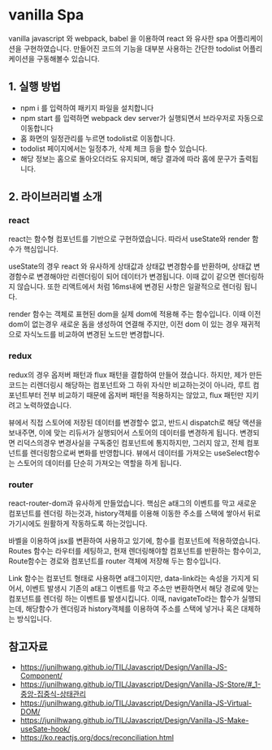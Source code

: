 # vanilla Spa

vanilla javascript 와 webpack, babel 을 이용하여 react 와 유사한 spa 어플리케이션을 구현하였습니다. 만들어진 코드의 기능을 대부분 사용하는 간단한 todolist 어플리케이션을 구동해볼수 있습니다.

## 1. 실행 방법

- npm i 를 입력하여 패키지 파일을 설치합니다
- npm start 를 입력하면 webpack dev server가 실행되면서 브라우저로 자동으로 이동합니다
- 홈 화면의 일정관리를 누르면 todolist로 이동합니다.
- todolist 페이지에서는 일정추가, 삭제 체크 등을 할수 있습니다.
- 해당 정보는 홈으로 돌아오더라도 유지되며, 해당 결과에 따라 홈에 문구가 출력됩니다.

## 2. 라이브러리별 소개

### react

react는 함수형 컴포넌트를 기반으로 구현하였습니다. 따라서 useState와 render 함수가 핵심입니다.

useState의 경우 react 와 유사하게 상태값과 상태값 변경함수를 반환하며, 상태값 변경함수로 변경해야만 리렌더링이 되어 데이터가 변경됩니다. 이때 값이 같으면 렌더링하지 않습니다. 또한 리액트에서 처럼 16ms내에 변경된 사항은 일괄적으로 렌더링 됩니다.

render 함수는 객체로 표현된 dom을 실제 dom에 적용해 주는 함수입니다. 이때 이전 dom이 없는경우 새로운 돔을 생성하여 연결해 주지만, 이전 dom 이 있는 경우 재귀적으로 자식노드를 비교하여 변경된 노드만 변경합니다.

### redux

redux의 경우 옵저버 패턴과 flux 패턴을 결합하여 만들어 졌습니다. 하지만, 제가 만든 코드는 리렌더링시 해당하는 컴포넌트와 그 하위 자식만 비교하는것이 아니라, 루트 컴포넌트부터 전부 비교하기 때문에 옵저버 패턴을 적용하지는 않았고, flux 패턴만 지키려고 노력하였습니다.

뷰에서 직접 스토어에 저장된 데이터를 변경할수 없고, 반드시 dispatch로 해당 액션을 보내주면, 이에 맞는 리듀서가 실행되어서 스토어의 데이터를 변경하게 됩니다. 변경되면 리덕스의경우 변경사실을 구독중인 컴포넌트에 통지하지만, 그러지 않고, 전체 컴포넌트를 렌더링함으로써 변화를 반영합니다. 뷰에서 데이터를 가져오는 useSelect함수는 스토어의 데이터를 단순히 가져오는 역할을 하게 됩니다.

### router

react-router-dom과 유사하게 만들었습니다. 핵심은 a태그의 이벤트를 막고 새로운 컴포넌트를 렌더링 하는것과, history객체를 이용해 이동한 주소를 스택에 쌓아서 뒤로가기시에도 원활하게 작동하도록 하는것입니다.

바벨을 이용하여 jsx를 변환하여 사용하고 있기에, 함수를 컴포넌트에 적용하였습니다. Routes 함수는 라우터를 세팅하고, 현재 렌더링해야할 컴포넌트를 반환하는 함수이고, Route함수는 경로와 컴포넌트를 router 객체에 저장해 두는 함수입니다.

Link 함수는 컴포넌트 형태로 사용하면 a태그이지만, data-link라는 속성을 가지게 되어서, 이벤트 발생시 기존의 a태그 이벤트를 막고 주소만 변환하면서 해당 경로에 맞는 컴포넌트를 렌더링 하는 이벤트를 발생시킵니다. 이때, navigateTo라는 함수가 실행되는데, 해당함수가 렌더링과 history객체를 이용하여 주소를 스택에 넣거나 혹은 대체하는 방식입니다.

## 참고자료

- https://junilhwang.github.io/TIL/Javascript/Design/Vanilla-JS-Component/
- https://junilhwang.github.io/TIL/Javascript/Design/Vanilla-JS-Store/#_1-중앙-집중식-상태관리
- https://junilhwang.github.io/TIL/Javascript/Design/Vanilla-JS-Virtual-DOM/
- https://junilhwang.github.io/TIL/Javascript/Design/Vanilla-JS-Make-useSate-hook/
- https://ko.reactjs.org/docs/reconciliation.html
